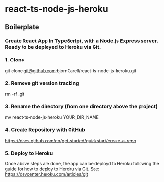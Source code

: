 # react-ts-node-js-heroku

## Boilerplate
### Create React App in TypeScript, with a Node.js Express server. Ready to be deployed to Heroku via Git.

### 1. Clone
git clone git@github.com:bjornCarell/react-ts-node-js-heroku.git

### 2. Remove git version tracking 
rm -rf .git

### 3. Rename the directory (from one directory above the project)
mv react-ts-node-js-heroku YOUR_DIR_NAME

### 4. Create Repository with GitHub
https://docs.github.com/en/get-started/quickstart/create-a-repo

### 5. Deploy to Heroku
Once above steps are done, the app can be deployd to Heroku following the guide for how to deploy to Heroku via Git. See: https://devcenter.heroku.com/articles/git

